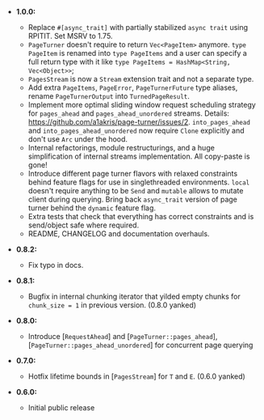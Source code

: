 - **1.0.0:**
    - Replace `#[async_trait]` with partially stabilized `async trait` using
      RPITIT. Set MSRV to 1.75.
    - `PageTurner` doesn't require to return `Vec<PageItem>` anymore. `type
      PageItem` is renamed into `type PageItems` and a user can specify a full
      return type with it like `type PageItems = HashMap<String, Vec<Object>>`;
    - `PagesStream` is now a `Stream` extension trait and not a separate type.
    - Add extra `PageItems`, `PageError`, `PageTurnerFuture` type aliases,
      rename `PageTurnerOutput` into `TurnedPageResult`.
    - Implement more optimal sliding window request scheduling strategy for
      `pages_ahead` and `pages_ahead_unordered` streams. Details:
      <https://github.com/a1akris/page-turner/issues/2>. `into_pages_ahead` and
      `into_pages_ahead_unordered` now require `Clone` explicitly and don't use
      `Arc` under the hood.
    - Internal refactorings, module restructurings, and a huge simplification
      of internal streams implementation. All copy-paste is gone!
    - Introduce different page turner flavors with relaxed constraints behind
      feature flags for use in singlethreaded environments. `local` doesn't
      require anything to be `Send` and `mutable` allows to mutate client
      during querying. Bring back `async_trait` version of page turner behind
      the `dynamic` feature flag.
    - Extra tests that check that everything has correct constraints and is
      send/object safe where required.
    - README, CHANGELOG and documentation overhauls.

- **0.8.2:**
    - Fix typo in docs.

- **0.8.1:**
    - Bugfix in internal chunking iterator that yilded empty chunks for
      `chunk_size = 1` in previous version. (0.8.0 yanked)

- **0.8.0:**
    - Introduce [`RequestAhead`] and [`PageTurner::pages_ahead`],
      [`PageTurner::pages_ahead_unordered`] for concurrent page querying

- **0.7.0:**
    - Hotfix lifetime bounds in [`PagesStream`] for `T` and `E`. (0.6.0 yanked)

- **0.6.0:**
    - Initial public release

